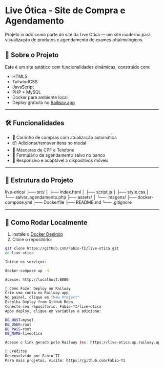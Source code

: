 # Live Ótica - Site de Compra e Agendamento

Projeto criado como parte do site da Live Ótica — um site moderno para visualização de produtos e agendamento de exames oftalmológicos.

## 🧾 Sobre o Projeto

Este é um site estático com funcionalidades dinâmicas, construído com:

- HTML5
- TailwindCSS
- JavaScript
- PHP + MySQL
- Docker para ambiente local
- Deploy gratuito no [Railway.app](https://railway.app) 

---

## 🛠️ Funcionalidades

- 🛒 Carrinho de compras com atualização automática
- 📦 Adicionar/remover itens no modal
- 📲 Máscaras de CPF e Telefone
- 📩 Formulário de agendamento salvo no banco
- 📱 Responsivo e adaptável a dispositivos móveis

---

## 📁 Estrutura do Projeto

live-otica/
├── src/
│ ├── index.html
│ ├── script.js
│ ├── style.css
│ └── salvar_agendamento.php
├── assets/
│ └── imagens/
├── docker-compose.yml
├── Dockerfile
├── README.md
└── .gitignore


---

## 🐳 Como Rodar Localmente

1. Instale o [Docker Desktop](https://www.docker.com/products/docker-desktop/) 
2. Clone o repositório:

```bash
git clone https://github.com/Fabio-TI/live-otica.git 
cd live-otica

Inicie os serviços:

docker-compose up -d

Acesse: http://localhost:8080

🚆 Como Fazer Deploy no Railway
Crie uma conta no Railway.app
No painel, clique em "New Project"
Escolha Deploy from GitHub Repo
Conecte seu repositório: Fabio-TI/live-otica
Após deploy, clique em Variables e adicione:

DB_HOST=mysql
DB_USER=root
DB_PASS=root
DB_NAME=liveotica

Acesse o link gerado pelo Railway (ex: https://live-otica.up.railway.app)

📝 Créditos
Desenvolvido por Fabio-TI
Para mais projetos, visite: https://github.com/Fabio-TI